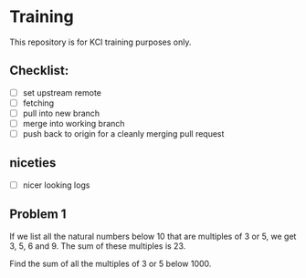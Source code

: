 Training
========

This repository is for KCI training purposes only.

Checklist:
----------

- [ ] set upstream remote
- [ ] fetching
- [ ] pull into new branch
- [ ] merge into working branch
- [ ] push back to origin for a cleanly merging pull request

niceties
--------

- [ ] nicer looking logs

Problem 1
--------
If we list all the natural numbers below 10 that are multiples of 3 or 5, we get 3, 5, 6 and 9. The sum of these multiples is 23.

Find the sum of all the multiples of 3 or 5 below 1000.
